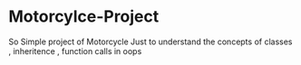 # Motorcylce-Project
So Simple project of Motorcycle Just to understand the concepts of classes , inheritence , function calls in oops
